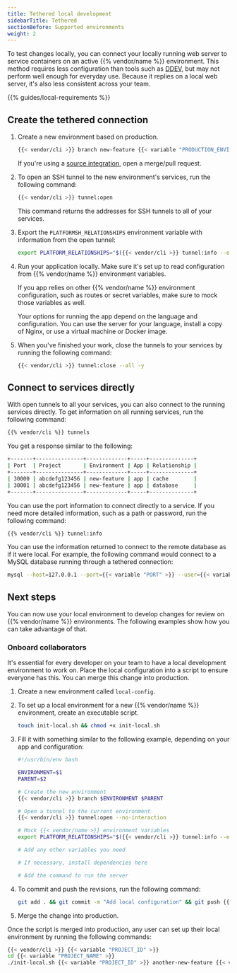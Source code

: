 ```yaml
---
title: Tethered local development
sidebarTitle: Tethered
sectionBefore: Supported environments
weight: 2
---
```


To test changes locally, you can connect your locally running web server
to service containers on an active {{% vendor/name %}} environment.
This method requires less configuration than tools such as [DDEV](/development/local/ddev.md),
but may not perform well enough for everyday use.
Because it replies on a local web server, it's also less consistent across your team.

{{% guides/local-requirements %}}

## Create the tethered connection

1. Create a new environment based on production.

   ```bash
   {{< vendor/cli >}} branch new-feature {{< variable "PRODUCTION_ENVIRONMENT_NAME" >}}
   ```

   If you're using a [source integration](/integrations/source.html),
   open a merge/pull request.

1. To open an SSH tunnel to the new environment's services, run the following command:

   ```bash
   {{< vendor/cli >}} tunnel:open
   ```

   This command returns the addresses for SSH tunnels to all of your services.

1. Export the `PLATFORMSH_RELATIONSHIPS` environment variable with information from the open tunnel:

   ```bash
   export PLATFORM_RELATIONSHIPS="$({{< vendor/cli >}} tunnel:info --encode)"
   ```

1. Run your application locally.
   Make sure it's set up to read configuration from {{% vendor/name %}} environment variables.

   If you app relies on other {{% vendor/name %}} environment configuration, such as routes or secret variables,
   make sure to mock those variables as well.

   Your options for running the app depend on the language and configuration.
   You can use the server for your language, install a copy of Nginx,
   or use a virtual machine or Docker image.

1.  When you've finished your work, close the tunnels to your services by running the following command:

    ```bash
    {{< vendor/cli >}} tunnel:close --all -y
    ```

## Connect to services directly

With open tunnels to all your services, you can also connect to the running services directly.
To get information on all running services, run the following command:

```bash
{{% vendor/cli %}} tunnels
```

You get a response similar to the following:

```bash
+-------+---------------+-------------+-----+--------------+
| Port  | Project       | Environment | App | Relationship |
+-------+---------------+-------------+-----+--------------+
| 30000 | abcdefg123456 | new-feature | app | cache        |
| 30001 | abcdefg123456 | new-feature | app | database     |
+-------+---------------+-------------+-----+--------------+
```

You can use the port information to connect directly to a service.
If you need more detailed information, such as a path or password, run the following command:

```bash
{{% vendor/cli %}} tunnel:info
```

You can use the information returned to connect to the remote database as if it were local.
For example, the following command would connect to a MySQL database running through a tethered connection:

```bash
mysql --host=127.0.0.1 --port={{< variable "PORT" >}} --user={{< variable "USERNAME" >}} --password={{< variable "PASSWORD" >}} --database={{< variable "PATH" >}}
```

## Next steps

You can now use your local environment to develop changes for review on {{% vendor/name %}} environments.
The following examples show how you can take advantage of that.

### Onboard collaborators

It's essential for every developer on your team to have a local development environment to work on.
Place the local configuration into a script to ensure everyone has this.
You can merge this change into production.

1.  Create a new environment called `local-config`.

1.  To set up a local environment for a new {{% vendor/name %}} environment, create an executable script.

    ```bash
    touch init-local.sh && chmod +x init-local.sh
    ```

1. Fill it with something similar to the following example, depending on your app and configuration:

   ```bash {location="init-local.sh"}
   #!/usr/bin/env bash

   ENVIRONMENT=$1
   PARENT=$2

   # Create the new environment
   {{< vendor/cli >}} branch $ENVIRONMENT $PARENT

   # Open a tunnel to the current environment
   {{< vendor/cli >}} tunnel:open --no-interaction

   # Mock {{< vendor/name >}} environment variables
   export PLATFORM_RELATIONSHIPS="$({{< vendor/cli >}} tunnel:info --encode)"

   # Add any other variables you need

   # If necessary, install dependencies here

   # Add the command to run the server
   ```

1. To commit and push the revisions, run the following command:

   ```bash
   git add . && git commit -m "Add local configuration" && git push {{< vendor/cli >}} local-config
   ```

1.  Merge the change into production.

Once the script is merged into production,
any user can set up their local environment by running the following commands:

```bash
{{< vendor/cli >}} {{< variable "PROJECT_ID" >}}
cd {{< variable "PROJECT_NAME" >}}
./init-local.sh {{< variable "PROJECT_ID" >}} another-new-feature {{< variable "PRODUCTION_ENVIRONMENT_NAME" >}}
```
